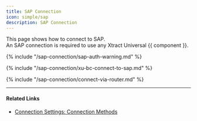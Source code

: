 ```yaml
---
title: SAP Connection
icon: simple/sap
description: SAP Connection
---
```


This page shows how to connect to SAP.<br>
An SAP connection is required to use any Xtract Universal {{ component }}.


{% include "/sap-connection/sap-auth-warning.md" %}

{% include "/sap-connection/xu-bc-connect-to-sap.md" %}

{% include "/sap-connection/connect-via-router.md" %}

*****
#### Related Links
- [Connection Settings: Connection Methods](settings.md#connection-methods)
